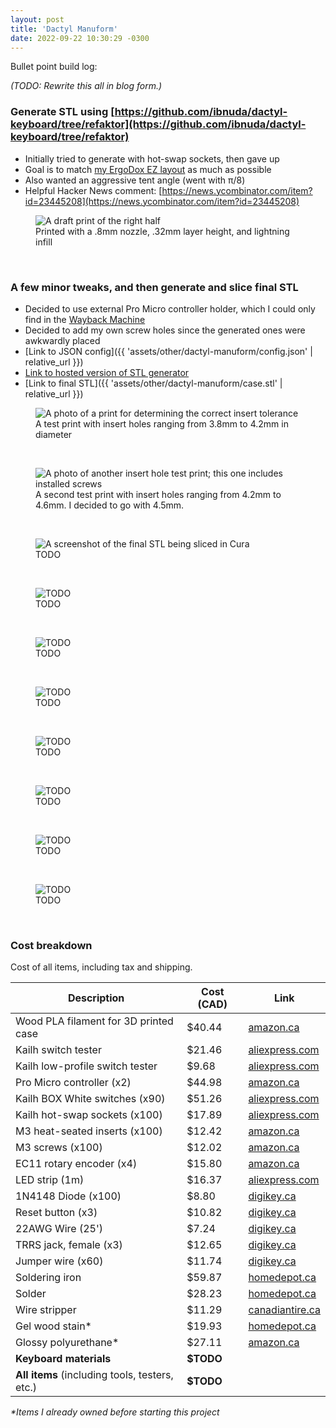 ```yaml
---
layout: post
title: 'Dactyl Manuform'
date: 2022-09-22 10:30:29 -0300
---
```


Bullet point build log:

_(TODO: Rewrite this all in blog form.)_

### Generate STL using [https://github.com/ibnuda/dactyl-keyboard/tree/refaktor](https://github.com/ibnuda/dactyl-keyboard/tree/refaktor)

- Initially tried to generate with hot-swap sockets, then gave up
- Goal is to match [my ErgoDox EZ layout](https://github.com/qmk/qmk_firmware/blob/master/keyboards/ergodox_ez/keymaps/nfriend/readme.md) as much as possible
- Also wanted an aggressive tent angle (went with π/8)
- Helpful Hacker News comment: [https://news.ycombinator.com/item?id=23445208](https://news.ycombinator.com/item?id=23445208)

<figure>
    <img src="{{ 'assets/img/dactyl-manuform/draft.jpg' | relative_url }}" alt="A draft print of the right half" />
    <figcaption>Printed with a .8mm nozzle, .32mm layer height, and lightning infill</figcaption>
</figure>
<br>

### A few minor tweaks, and then generate and slice final STL

- Decided to use external Pro Micro controller holder, which I could only find in the [Wayback Machine](https://web.archive.org/web/20220607031910/https://dactyl.siskam.link/loligagger-external-holder-promicro-v2.stl)
- Decided to add my own screw holes since the generated ones were awkwardly placed
- [Link to JSON config]({{ 'assets/other/dactyl-manuform/config.json' | relative_url }})
- [Link to hosted version of STL generator](https://dactyl.mbugert.de/)
- [Link to final STL]({{ 'assets/other/dactyl-manuform/case.stl' | relative_url }})

<figure>
    <img src="{{ 'assets/img/dactyl-manuform/insert_tester.jpg' | relative_url }}" alt="A photo of a print for determining the correct insert tolerance" />
    <figcaption>A test print with insert holes ranging from 3.8mm to 4.2mm in diameter</figcaption>
</figure>
<br>

<figure>
    <img src="{{ 'assets/img/dactyl-manuform/insert_tester_after.jpg' | relative_url }}" alt="A photo of another insert hole test print; this one includes installed screws" />
    <figcaption>A second test print with insert holes ranging from 4.2mm to 4.6mm. I decided to go with 4.5mm.</figcaption>
</figure>
<br>

<figure>
    <img src="{{ 'assets/img/dactyl-manuform/cura.jpg' | relative_url }}" alt="A screenshot of the final STL being sliced in Cura" />
    <figcaption>TODO</figcaption>
</figure>
<br>

<figure>
    <img src="{{ 'assets/img/dactyl-manuform/switch_tester.jpg' | relative_url }}" alt="TODO" />
    <figcaption>TODO</figcaption>
</figure>
<br>

<figure>
    <img src="{{ 'assets/img/dactyl-manuform/insert_installed.jpg' | relative_url }}" alt="TODO" />
    <figcaption>TODO</figcaption>
</figure>
<br>

<figure>
    <img src="{{ 'assets/img/dactyl-manuform/on_print_bed.jpg' | relative_url }}" alt="TODO" />
    <figcaption>TODO</figcaption>
</figure>
<br>

<figure>
    <img src="{{ 'assets/img/dactyl-manuform/printed_no_sanding.jpg' | relative_url }}" alt="TODO" />
    <figcaption>TODO</figcaption>
</figure>
<br>

<figure>
    <img src="{{ 'assets/img/dactyl-manuform/kailh_hot_swap_socket.jpg' | relative_url }}" alt="TODO" />
    <figcaption>TODO</figcaption>
</figure>
<br>

<figure>
    <img src="{{ 'assets/img/dactyl-manuform/sanded_side.jpg' | relative_url }}" alt="TODO" />
    <figcaption>TODO</figcaption>
</figure>
<br>

<figure>
    <img src="{{ 'assets/img/dactyl-manuform/sanded_top.jpg' | relative_url }}" alt="TODO" />
    <figcaption>TODO</figcaption>
</figure>
<br>

### Cost breakdown

Cost of all items, including tax and shipping.

| Description                                    | Cost (CAD) | Link                                                                                                                                                                  |
| ---------------------------------------------- | ---------- | --------------------------------------------------------------------------------------------------------------------------------------------------------------------- |
| Wood PLA filament for 3D printed case          | $40.44     | [amazon.ca](https://a.co/d/eUWep4w)                                                                                                                                   |
| Kailh switch tester                            | $21.46     | [aliexpress.com](https://www.aliexpress.com/item/32898546644.html)                                                                                                    |
| Kailh low-profile switch tester                | $9.68      | [aliexpress.com](https://www.aliexpress.com/item/4001204818828.html)                                                                                                  |
| Pro Micro controller (x2)                      | $44.98     | [amazon.ca](https://a.co/d/1GsSJXg)                                                                                                                                   |
| Kailh BOX White switches (x90)                 | $51.26     | [aliexpress.com](https://www.aliexpress.com/item/1005004522909300.html)                                                                                               |
| Kailh hot-swap sockets (x100)                  | $17.89     | [aliexpress.com](https://www.aliexpress.com/item/4001051840976.html)                                                                                                  |
| M3 heat-seated inserts (x100)                  | $12.42     | [amazon.ca](https://a.co/d/6wMZmwo)                                                                                                                                   |
| M3 screws (x100)                               | $12.02     | [amazon.ca](https://a.co/d/enX1CBA)                                                                                                                                   |
| EC11 rotary encoder (x4)                       | $15.80     | [amazon.ca](https://a.co/d/eAp729Y)                                                                                                                                   |
| LED strip (1m)                                 | $16.37     | [aliexpress.com](https://www.aliexpress.com/item/32682015405.html)                                                                                                    |
| 1N4148 Diode (x100)                            | $8.80      | [digikey.ca](https://www.digikey.ca/en/products/detail/onsemi/1N4148/458603)                                                                                          |
| Reset button (x3)                              | $10.82     | [digikey.ca](https://www.digikey.ca/en/products/detail/e-switch/PS1057ABLK/46305)                                                                                     |
| 22AWG Wire (25')                               | $7.24      | [digikey.ca](https://www.digikey.ca/en/products/detail/sparkfun-electronics/PRT-08866/6833926)                                                                        |
| TRRS jack, female (x3)                         | $12.65     | [digikey.ca](https://www.digikey.ca/en/products/detail/switchcraft-inc/35RASMT5CHNTRX/16569698)                                                                       |
| Jumper wire (x60)                              | $11.74     | [digikey.ca](https://www.digikey.ca/en/products/detail/sparkfun-electronics/PRT-12796/5993861)                                                                        |
| Soldering iron                                 | $59.87     | [homedepot.ca](https://www.homedepot.ca/product/1001649527)                                                                                                           |
| Solder                                         | $28.23     | [homedepot.ca](https://www.homedepot.ca/product/1001652943)                                                                                                           |
| Wire stripper                                  | $11.29     | [canadiantire.ca](https://www.canadiantire.ca/en/pdp/mastercraft-20-30-gauge-wire-stripper-comfort-grip-handles-high-carbon-heat-treated-steel-0584508p.html?loc=plp) |
| Gel wood stain\*                               | $19.93     | [homedepot.ca](https://www.homedepot.ca/product/1000844900)                                                                                                           |
| Glossy polyurethane\*                          | $27.11     | [amazon.ca](https://a.co/d/do2gUQm)                                                                                                                                   |
| **Keyboard materials**                         | **$TODO**  |                                                                                                                                                                       |
| **All items** (including tools, testers, etc.) | **$TODO**  |                                                                                                                                                                       |

_\*Items I already owned before starting this project_
<br>
